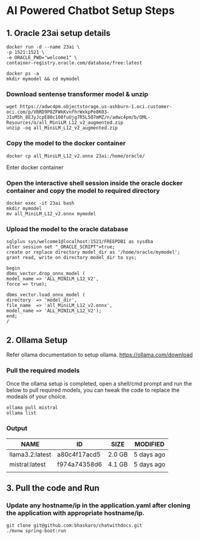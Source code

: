 

# AI Powered Chatbot Setup Steps



## 1. Oracle 23ai setup details

    docker run -d --name 23ai \  
    -p 1521:1521 \  
    -e ORACLE_PWD="welcome1" \  
    container-registry.oracle.com/database/free:latest  
      
    docker ps -a
    mkdir mymodel && cd mymodel


### Download sentense transformer model & unzip  ###

    wget https://adwc4pm.objectstorage.us-ashburn-1.oci.customer-oci.com/p/VBRD9P8ZFWkKvnfhrWxkpPe8K03-JIoM5h_8EJyJcpE80c108fuUjg7R5L5O7mMZ/n/adwc4pm/b/OML-Resources/o/all_MiniLM_L12_v2_augmented.zip
    unzip -oq all_MiniLM_L12_v2_augmented.zip  


### Copy the model to the docker container

    docker cp all_MiniLM_L12_v2.onnx 23ai:/home/oracle/ 

Enter docker container

### Open the interactive shell session inside the oracle docker container and copy the model to required directory

    docker exec -it 23ai bash  
    mkdir mymodel  
    mv all_MiniLM_L12_v2.onnx mymodel      


### Upload the model to the oracle database

    sqlplus sys/welcome1@localhost:1521/FREEPDB1 as sysdba  
    alter session set "_ORACLE_SCRIPT"=true;    
    create or replace directory model_dir as '/home/oracle/mymodel';  
    grant read, write on directory model_dir to sys;  
      
    begin  
    dbms_vector.drop_onnx_model (  
    model_name => 'ALL_MINILM_L12_V2',  
    force => true);  
      
    dbms_vector.load_onnx_model (  
    directory  => 'model_dir',  
    file_name  => 'all_MiniLM_L12_v2.onnx',  
    model_name => 'ALL_MINILM_L12_V2');  
    end;  
    /  

## 2. Ollama Setup

Refer ollama documentation to setup ollama.
https://ollama.com/download

### Pull the required models
Once the ollama setup is completed, open a shell/cmd prompt and run the below to pull required models, you can tweak the code to replace the modeals of your choice.

    ollama pull mistral
    ollama list

### Output

| **NAME**            | **ID**           | **SIZE**   | **MODIFIED**   |
|-----------------|--------------|--------|------------|
| llama3.2:latest | a80c4f17acd5 | 2.0 GB | 5 days ago |
| mistral:latest  | f974a74358d6 | 4.1 GB | 5 days ago |
|                 |              |        |            |

## 3. Pull the code and Run

### Update any hostname/ip in the application.yaml after cloning the application with appropriate hostname/ip.

    git clone git@github.com:bhaskaro/chatwithdocs.git
    ./mvnw spring-boot:run
